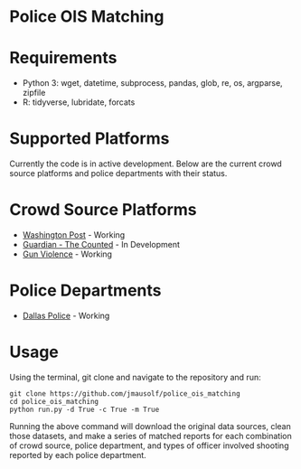 # Police OIS Matching

# Requirements

*	Python 3: wget, datetime, subprocess, pandas, glob, re, os, argparse, zipfile
* R: tidyverse, lubridate, forcats

# Supported Platforms

Currently the code is in active development. Below are the current crowd source platforms and police departments with their status.

# Crowd Source Platforms

* [Washington Post](https://www.washingtonpost.com/graphics/2018/national/police-shootings-2018/) - Working
* [Guardian - The Counted](https://interactive.guim.co.uk/2015/the-counted) - In Development
* [Gun Violence](http://gun-violence.org) - Working

# Police Departments

* [Dallas Police](https://www.dallasopendata.com/Public-Safety/Dallas-Police-Officer-Involved-Shootings/4gmt-jyx2) - Working


# Usage

Using the terminal, git clone and navigate to the repository and run:

```
git clone https://github.com/jmausolf/police_ois_matching
cd police_ois_matching
python run.py -d True -c True -m True
```
Running the above command will download the original data sources, clean those datasets, and make a series of matched reports for each combination of crowd source, police department, and types of officer involved shooting reported by each police department.
